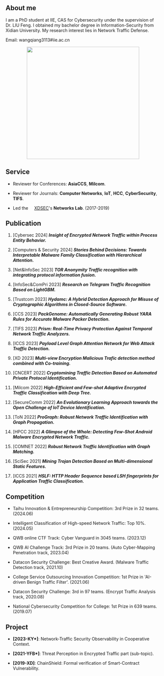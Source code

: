 ## About me

I am a PhD student at IIE, CAS for Cybersecurity under the supervision of Dr. LIU Feng. I obtained my bachelor degree in Information-Security from Xidian University. My research interest lies in Network Traffic Defense.

Email: wangqiang3113#iie.ac.cn

<p style="text-align: center;"><img src="https://s21.ax1x.com/2024/04/18/pFzIlTI.jpg" width="366"></p>


## Service

* Reviewer for Conferences:
    **AsiaCCS**, **Milcom**.

* Reviewer for Journals:
    **Computer Networks**, **IoT**, **HCC**, **CyberSecurity**, **TIFS**.

* Led the <img src="https://s21.ax1x.com/2024/04/18/pFzIYp8.png" height="12" /> [XDSEC](https://xdsec.org/)'s **Networks Lab**. (2017-2019)

## Publication

1. [Cybersec 2024] ***Insight of Encrypted Network Traffic within Process Entity Behavior.***

1. [Computers & Security 2024] ***Stories Behind Decisions: Towards Interpretable Malware Family Classification with Hierarchical Attention.***

1. [Net&InfoSec 2023] ***TOR Anonymity Traffic recognition with integrating protocol information fusion.***

1. [InfoSec&ComPri 2023] ***Research on Telegram Traffic Recognition Based on LightGBM.***

1. [Trustcom 2023] ***Hydamc: A Hybrid Detection Approach for Misuse of Cryptographic Algorithms in Closed-Source Software.***

1. [CCS 2023] ***PackGenome: Automatically Generating Robust YARA Rules for Accurate Malware Packer Detection.***

1. [TIFS 2023] ***Prism: Real-Time Privacy Protection Against Temporal Network Traffic Analyzers.***

1. [ICCS 2023] ***Payload Level Graph Attention Network for Web Attack Traffic Detection.***

1. [XD 2023] ***Multi-view Encryption Malicious Trafic detection method combined with Co-training.***

1. [CNCERT 2022] ***Cryptomining Traffic Detection Based on Automated Private Protocol Identification.***

1. [Milcom 2022] ***High-Efficient and Few-shot Adaptive Encrypted Traffic Classification with Deep Tree.***

1. [SecureComm 2022] ***An Evolutionary Learning Approach towards the Open Challenge of IoT Device Identification.***

1. [ToN 2022] ***ProGraph: Robust Network Traffic Identification with Graph Propagation.***

1. [HPCC 2022] ***A Glimpse of the Whole: Detecting Few-Shot Android Malware Encrypted Network Traffic.***

1. [COMNET 2022] ***Robust Network Traffic Identification with Graph Matching.***

1. [SciSec 2021] ***Mining Trojan Detection Based on Multi-dimensional Static Features.***

1. [ICCS 2021] ***HSLF: HTTP Header Sequence based LSH fingerprints for Application Traffic Classification.***


## Competition

* Taihu Innovation & Entrepreneurship Competition: 3rd Prize in 32 teams. (2024.06)

* Intelligent Classification of High-speed Network Traffic: Top 10%. (2024.05)

* QWB online CTF Track: Cyber Vanguard in 3045 teams. (2023.12)

* QWB AI Challenge Track: 3rd Prize in 20 teams. (Auto Cyber-Mapping Penetration track, 2023.04)

* Datacon Security Challenge: Best Creative Award. (Malware Traffic Detection track, 2021.10)

* College Service Outsourcing Innovation Competition: 1st Prize in 'AI-driven Benign Traffic Filter'. (2021.06)

* Datacon Security Challenge: 3rd in 97 teams. (Encrypt Traffic Analysis track, 2020.08)

* National Cybersecurity Competition for College: 1st Prize in 639 teams. (2019.07)


## Project

* **[2023-KY\*]**: Network-Traffic Security Observability in Cooperative Context.

* **[2021-YFB\*]**: Threat Perception in Encrypted Traffic part (sub-topic).

* **[2019-XD]**: ChainShield: Formal verification of Smart-Contract Vulnerability.


